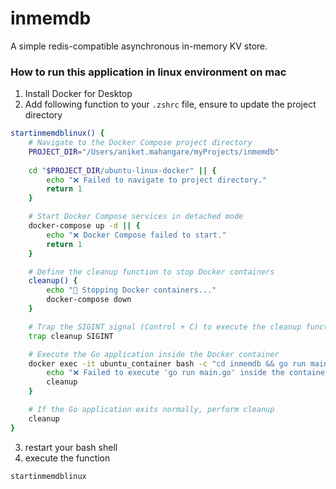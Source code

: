 # inmemdb
A simple redis-compatible asynchronous in-memory KV store.

### How to run this application in linux environment on mac
1. Install Docker for Desktop
2. Add following function to your `.zshrc` file, ensure to update the project directory
```bash
startinmemdblinux() {
    # Navigate to the Docker Compose project directory
    PROJECT_DIR="/Users/aniket.mahangare/myProjects/inmemdb"
    
    cd "$PROJECT_DIR/ubuntu-linux-docker" || {
        echo "❌ Failed to navigate to project directory."
        return 1
    }

    # Start Docker Compose services in detached mode
    docker-compose up -d || {
        echo "❌ Docker Compose failed to start."
        return 1
    }

    # Define the cleanup function to stop Docker containers
    cleanup() {
        echo "🛑 Stopping Docker containers..."
        docker-compose down
    }

    # Trap the SIGINT signal (Control + C) to execute the cleanup function
    trap cleanup SIGINT

    # Execute the Go application inside the Docker container
    docker exec -it ubuntu_container bash -c "cd inmemdb && go run main.go" || {
        echo "❌ Failed to execute 'go run main.go' inside the container."
        cleanup
    }

    # If the Go application exits normally, perform cleanup
    cleanup
}
```
3. restart your bash shell
4. execute the function 
```bash
startinmemdblinux
```
